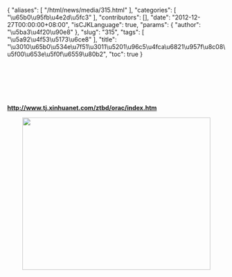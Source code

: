 {
    "aliases": [
        "/html/news/media/315.html"
    ],
    "categories": [
        "\u65b0\u95fb\u4e2d\u5fc3"
    ],
    "contributors": [],
    "date": "2012-12-27T00:00:00+08:00",
    "isCJKLanguage": true,
    "params": {
        "author": "\u5ba3\u4f20\u90e8"
    },
    "slug": "315",
    "tags": [
        "\u5a92\u4f53\u5173\u6ce8"
    ],
    "title": "\u3010\u65b0\u534e\u7f51\u3011\u5201\u96c5\u4fca\u6821\u957f\u8c08\u5f00\u653e\u5f0f\u6559\u80b2",
    "toc": true
}

  




  




  




**<http://www.tj.xinhuanet.com/ztbd/orac/index.htm>**




**<img
    src="https://cdn.tfls.online/mirror/full/d7adf568bef44061eeb03f5cc09c0538f6653201.jpg"
    style="display:block;margin-left:auto;margin-right:auto;"
    decoding="async"
    fetchpriority="auto"
    loading="lazy"
    height="352"
    width="434"
/>**




  


